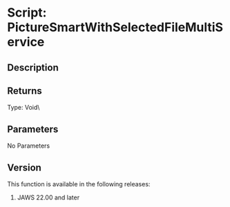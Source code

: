 # Script: PictureSmartWithSelectedFileMultiService

## Description

## Returns

Type: Void\

## Parameters

No Parameters

## Version

This function is available in the following releases:

1.  JAWS 22.00 and later
